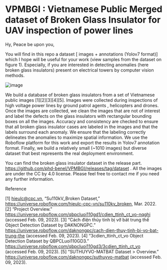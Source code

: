 # VPMBGI : Vietnamese Public Merged dataset of Broken Glass Insulator for UAV inspection of power lines

Hy, Peace be upon you,

You will find in this repo a dataset [ images + annotations (Yolov7 format)] which I hope will be useful for your work (view samples from the dataset on figure 1). Especially, if you are interested in detecting anomalies (here broken glass insulators) present on electrical towers by computer vision methods.


![image](https://user-images.githubusercontent.com/82882383/208425768-ed544869-8049-4236-abae-68d34c7be8f0.png)

We build a database of broken glass insulators from a set of Vietnamese public images [1][2][3][4][5]. Images were collected during inspections of high voltage power lines by ground patrol agents , helicopters and drones. Once the images are collected, we clean the images that are not of interest and label the defects on the glass insulators with rectangular bounding boxes on all the images. Accuracy and consistency are checked to ensure that all broken glass insulator cases are labeled in the images and that the labels surround each anomaly. We ensure that the labeling correctly delineates the anomalies to maximize spatial information. We use the Roboflow platform for this work and export the results in Yolov7 annotation format. Finally, we build a relatively small (~1010 images) but diverse dataset that best represents the real deployment environment. 

You can find the broken glass insulator dataset in the release part. https://github.com/phd-benel/VPMBGI/releases/tag/dataset . All the images are under the CC by 4.0 license. Please feel free to contact me if you need any further information.

Reference

[1] hieulc@cpc.vn, “Su110kV_Broken Dataset,” https://universe.roboflow.com/hieulc-cpc-vn/su110kv_broken, Mar. 2022.
[2] “Project Overview.” https://universe.roboflow.com/qbpcluoi110gd1/cdien_ttinh_ct_vo-nqghi (accessed Feb. 09, 2023).
[3] “Cách điện thủy tinh bị vỡ bát trung thế Object Detection Dataset by DAKNONGPC.” https://universe.roboflow.com/daknongpc/cach-dien-thuy-tinh-bi-vo-bat-trung-the (accessed Feb. 09, 2023).
[4] “3cdien_ttinh_ct_vo Object Detection Dataset by QBPCLuoi110GD3.” https://universe.roboflow.com/qbpcluoi110gd3/3cdien_ttinh_ct_vo (accessed Feb. 09, 2023).
[5] “SUTHUYVO-MATBAT Dataset > Overview.” https://universe.roboflow.com/daknongpc/suthuyvo-matbat (accessed Feb. 09, 2023).
